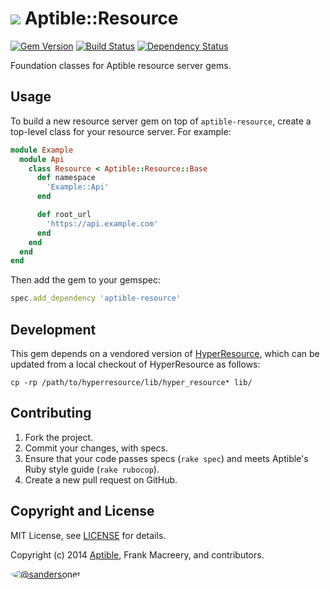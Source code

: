 # ![](https://raw.github.com/aptible/straptible/master/lib/straptible/rails/templates/public.api/icon-60px.png) Aptible::Resource

[![Gem Version](https://badge.fury.io/rb/aptible-resource.png)](https://rubygems.org/gems/aptible-resource)
[![Build Status](https://travis-ci.org/aptible/aptible-resource.png?branch=master)](https://travis-ci.org/aptible/aptible-resource)
[![Dependency Status](https://gemnasium.com/aptible/aptible-resource.png)](https://gemnasium.com/aptible/aptible-resource)

Foundation classes for Aptible resource server gems.

## Usage

To build a new resource server gem on top of `aptible-resource`, create a top-level class for your resource server. For example:

```ruby
module Example
  module Api
    class Resource < Aptible::Resource::Base
      def namespace
        'Example::Api'
      end

      def root_url
        'https://api.example.com'
      end
    end
  end
end
```

Then add the gem to your gemspec:

```ruby
spec.add_dependency 'aptible-resource'
```

## Development

This gem depends on a vendored version of [HyperResource](https://github.com/gamache/hyperresource), which can be updated from a local checkout of HyperResource as follows:

    cp -rp /path/to/hyperresource/lib/hyper_resource* lib/

## Contributing

1. Fork the project.
1. Commit your changes, with specs.
1. Ensure that your code passes specs (`rake spec`) and meets Aptible's Ruby style guide (`rake rubocop`).
1. Create a new pull request on GitHub.

## Copyright and License

MIT License, see [LICENSE](LICENSE.md) for details.

Copyright (c) 2014 [Aptible](https://www.aptible.com), Frank Macreery, and contributors.

[<img src="https://s.gravatar.com/avatar/9b58236204e844e3181e43e05ddb0809?s=60" style="border-radius: 50%;" alt="@sandersonet" />](https://github.com/sandersonet)

